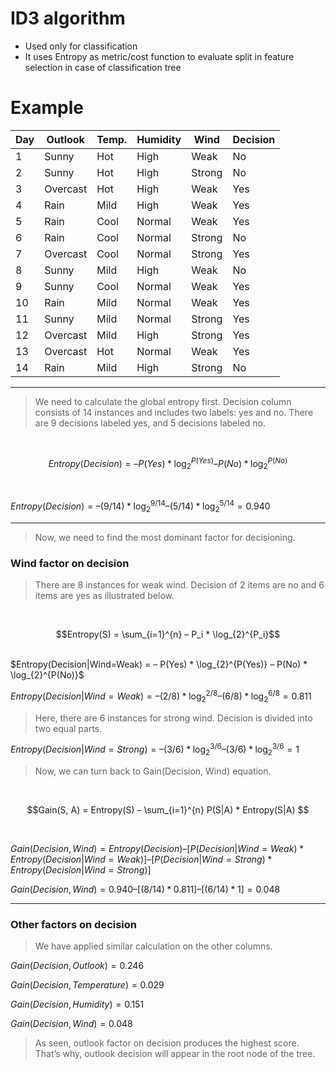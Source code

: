 # ID3 algorithm

- Used only for classification
- It uses Entropy as metric/cost function to evaluate split in feature selection in case of classification tree

# Example

| Day | Outlook  | Temp. | Humidity | Wind   | Decision |
| --- | -------- | ----- | -------- | ------ | -------- |
| 1   | Sunny    | Hot   | High     | Weak   | No       |
| 2   | Sunny    | Hot   | High     | Strong | No       |
| 3   | Overcast | Hot   | High     | Weak   | Yes      |
| 4   | Rain     | Mild  | High     | Weak   | Yes      |
| 5   | Rain     | Cool  | Normal   | Weak   | Yes      |
| 6   | Rain     | Cool  | Normal   | Strong | No       |
| 7   | Overcast | Cool  | Normal   | Strong | Yes      |
| 8   | Sunny    | Mild  | High     | Weak   | No       |
| 9   | Sunny    | Cool  | Normal   | Weak   | Yes      |
| 10  | Rain     | Mild  | Normal   | Weak   | Yes      |
| 11  | Sunny    | Mild  | Normal   | Strong | Yes      |
| 12  | Overcast | Mild  | High     | Strong | Yes      |
| 13  | Overcast | Hot   | Normal   | Weak   | Yes      |
| 14  | Rain     | Mild  | High     | Strong | No       |

---

> We need to calculate the global entropy first. Decision column consists of 14 instances and includes two labels: yes and no. There are 9 decisions labeled yes, and 5 decisions labeled no.

<br/>

$$Entropy(Decision) = – P(Yes) * \log_{2}^{P(Yes)} – P(No) * \log_{2}^{P(No)}$$

<br/>

$Entropy(Decision) = – (9/14) * \log_{2}^{9/14} – (5/14) * \log_{2}^{5/14} = 0.940$

---

> Now, we need to find the most dominant factor for decisioning.

### **Wind** factor on decision

> There are 8 instances for weak wind. Decision of 2 items are no and 6 items are yes as illustrated below.

<br/>

$$Entropy(S) = \sum_{i=1}^{n} – P_i * \log_{2}^{P_i}$$

<br/>
$Entropy(Decision|Wind=Weak) = – P(Yes) * \log_{2}^{P(Yes)} – P(No) * \log_{2}^{P(No)}$

$Entropy(Decision|Wind=Weak) = – (2/8) * \log_{2}^{2/8} – (6/8) * \log_{2}^{6/8} = 0.811$

> Here, there are 6 instances for strong wind. Decision is divided into two equal parts.

$Entropy(Decision|Wind=Strong) = – (3/6) * \log_{2}^{3/6} – (3/6) * \log_{2}^{3/6} = 1$

> Now, we can turn back to Gain(Decision, Wind) equation.

<br/>

$$Gain(S, A) = Entropy(S)  – \sum_{i=1}^{n}  P(S|A) * Entropy(S|A) $$

<br/>

$Gain(Decision, Wind) = Entropy(Decision) – [ P(Decision|Wind=Weak) * Entropy(Decision|Wind=Weak) ] – [ P(Decision|Wind=Strong) * Entropy(Decision|Wind=Strong) ]$

$Gain(Decision, Wind) = 0.940 – [ (8/14) * 0.811 ] – [ (6/14) * 1] = 0.048$

---

### **Other** factors on decision

> We have applied similar calculation on the other columns.

$Gain(Decision, Outlook) = 0.246$

$Gain(Decision, Temperature) = 0.029$

$Gain(Decision, Humidity) = 0.151$

$Gain(Decision, Wind) = 0.048$

> As seen, outlook factor on decision produces the highest score. That’s why, outlook decision will appear in the root node of the tree.
